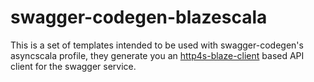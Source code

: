 # swagger-codegen-blazescala

This is a set of templates intended to be used with swagger-codegen's asyncscala profile, they generate you an [http4s-blaze-client](https://github.com/http4s/http4s/tree/master/blaze-client) based API client for the swagger service.
